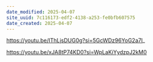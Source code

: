 ```yaml
---
date_modified: 2025-04-07
site_uuid: 7c116173-edf2-4138-a253-fe0bfb607575
date_created: 2025-04-07
---
```


https://youtu.be/IThLjsDUG0g?si=5GcWDz96YoG2a7l_

https://youtu.be/xJA8tP74KD0?si=WpLaKiYydzpJ2kM0